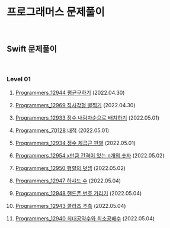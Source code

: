 # 프로그래머스 문제풀이

<br/>

## Swift 문제풀이

<br/>

### Level 01

1. [Programmers_12944 평균구하기](https://programmers.co.kr/learn/courses/30/lessons/12944?language=swift) (2022.04.30)

2. [Programmers_12969 직사각형 별찍기](https://programmers.co.kr/learn/courses/30/lessons/12969?language=swift) (2022.04.30)

3. [Programmers_12933 정수 내림차순으로 배치하기](https://programmers.co.kr/learn/courses/30/lessons/12933?language=swift) (2022.05.01)

4. [Programmers_70128 내적](https://programmers.co.kr/learn/courses/30/lessons/70128?language=swift) (2022.05.01)

5. [Programmers_12934 정수 제곱근 판별](https://programmers.co.kr/learn/courses/30/lessons/12934?language=swift) (2022.05.01)

6. [Programmers_12954 x만큼 간격이 있는 n개의 숫자](https://programmers.co.kr/learn/courses/30/lessons/12954?language=swift) (2022.05.02)

7. [Programmers_12950 행렬의 덧셈](https://programmers.co.kr/learn/courses/30/lessons/12950?language=swift#) (2022.05.02)

8. [Programmers_12947 하샤드 수](https://programmers.co.kr/learn/courses/30/lessons/12947) (2022.05.04)

9. [Programmers_12948 핸드폰 번호 가리기](https://programmers.co.kr/learn/courses/30/lessons/12948) (2022.05.04)

10. [Programmers_12943 콜라츠 추측](https://programmers.co.kr/learn/courses/30/lessons/12943) (2022.05.04)

11. [Programmers_12940 최대공약수와 최소공배수](https://programmers.co.kr/learn/courses/30/lessons/12940) (2022.05.04)